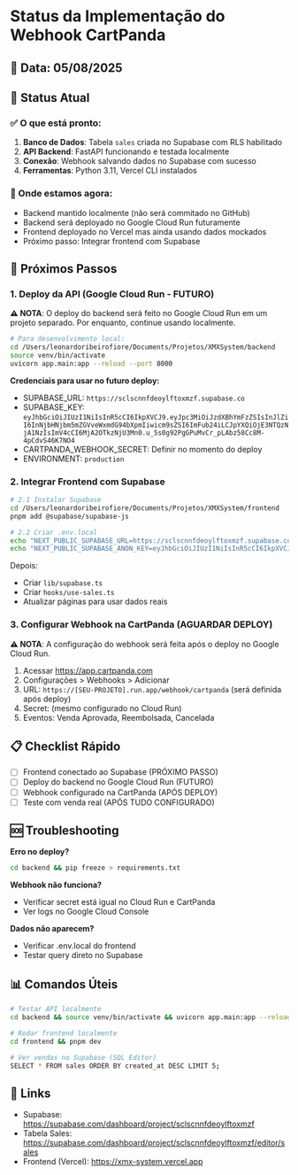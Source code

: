 # Status da Implementação do Webhook CartPanda

## 📅 Data: 05/08/2025

## 🚦 Status Atual

### ✅ O que está pronto:
1. **Banco de Dados**: Tabela `sales` criada no Supabase com RLS habilitado
2. **API Backend**: FastAPI funcionando e testada localmente
3. **Conexão**: Webhook salvando dados no Supabase com sucesso
4. **Ferramentas**: Python 3.11, Vercel CLI instalados

### 🔄 Onde estamos agora:
- Backend mantido localmente (não será commitado no GitHub)
- Backend será deployado no Google Cloud Run futuramente
- Frontend deployado no Vercel mas ainda usando dados mockados
- Próximo passo: Integrar frontend com Supabase

## 🚀 Próximos Passos

### 1. Deploy da API (Google Cloud Run - FUTURO)

**⚠️ NOTA**: O deploy do backend será feito no Google Cloud Run em um projeto separado. Por enquanto, continue usando localmente.

```bash
# Para desenvolvimento local:
cd /Users/leonardoribeirofiore/Documents/Projetos/XMXSystem/backend
source venv/bin/activate
uvicorn app.main:app --reload --port 8000
```

**Credenciais para usar no futuro deploy:**
- SUPABASE_URL: `https://sclscnnfdeoylftoxmzf.supabase.co`
- SUPABASE_KEY: `eyJhbGciOiJIUzI1NiIsInR5cCI6IkpXVCJ9.eyJpc3MiOiJzdXBhYmFzZSIsInJlZiI6InNjbHNjbm5mZGVveWxmdG94bXpmIiwicm9sZSI6ImFub24iLCJpYXQiOjE3NTQzNjA1NzIsImV4cCI6MjA2OTkzNjU3Mn0.u_5s0g92PgGPuMvCr_pLAbz58Cc8M-4pCdvS46K7NO4`
- CARTPANDA_WEBHOOK_SECRET: Definir no momento do deploy
- ENVIRONMENT: `production`

### 2. Integrar Frontend com Supabase

```bash
# 2.1 Instalar Supabase
cd /Users/leonardoribeirofiore/Documents/Projetos/XMXSystem/frontend
pnpm add @supabase/supabase-js

# 2.2 Criar .env.local
echo "NEXT_PUBLIC_SUPABASE_URL=https://sclscnnfdeoylftoxmzf.supabase.co" >> .env.local
echo "NEXT_PUBLIC_SUPABASE_ANON_KEY=eyJhbGciOiJIUzI1NiIsInR5cCI6IkpXVCJ9.eyJpc3MiOiJzdXBhYmFzZSIsInJlZiI6InNjbHNjbm5mZGVveWxmdG94bXpmIiwicm9sZSI6ImFub24iLCJpYXQiOjE3NTQzNjA1NzIsImV4cCI6MjA2OTkzNjU3Mn0.u_5s0g92PgGPuMvCr_pLAbz58Cc8M-4pCdvS46K7NO4" >> .env.local
```

Depois:
- Criar `lib/supabase.ts`
- Criar `hooks/use-sales.ts`
- Atualizar páginas para usar dados reais

### 3. Configurar Webhook na CartPanda (AGUARDAR DEPLOY)

**⚠️ NOTA**: A configuração do webhook será feita após o deploy no Google Cloud Run.

1. Acessar https://app.cartpanda.com
2. Configurações > Webhooks > Adicionar
3. URL: `https://[SEU-PROJETO].run.app/webhook/cartpanda` (será definida após deploy)
4. Secret: (mesmo configurado no Cloud Run)
5. Eventos: Venda Aprovada, Reembolsada, Cancelada

## 📋 Checklist Rápido

- [ ] Frontend conectado ao Supabase (PRÓXIMO PASSO)
- [ ] Deploy do backend no Google Cloud Run (FUTURO)
- [ ] Webhook configurado na CartPanda (APÓS DEPLOY)
- [ ] Teste com venda real (APÓS TUDO CONFIGURADO)

## 🆘 Troubleshooting

**Erro no deploy?**
```bash
cd backend && pip freeze > requirements.txt
```

**Webhook não funciona?**
- Verificar secret está igual no Cloud Run e CartPanda
- Ver logs no Google Cloud Console

**Dados não aparecem?**
- Verificar .env.local do frontend
- Testar query direto no Supabase

## 📊 Comandos Úteis

```bash
# Testar API localmente
cd backend && source venv/bin/activate && uvicorn app.main:app --reload

# Rodar frontend localmente
cd frontend && pnpm dev

# Ver vendas no Supabase (SQL Editor)
SELECT * FROM sales ORDER BY created_at DESC LIMIT 5;
```

## 🔗 Links

- Supabase: https://supabase.com/dashboard/project/sclscnnfdeoylftoxmzf
- Tabela Sales: https://supabase.com/dashboard/project/sclscnnfdeoylftoxmzf/editor/sales
- Frontend (Vercel): https://xmx-system.vercel.app